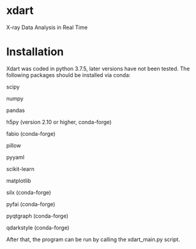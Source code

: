 # xdart
X-ray Data Analysis in Real Time

# Installation
Xdart was coded in python 3.7.5, later versions have not been tested. The following packages should be installed via conda:

scipy

numpy

pandas

h5py (version 2.10 or higher, conda-forge)

fabio (conda-forge)

pillow

pyyaml

scikit-learn

matplotlib

silx (conda-forge)

pyfai (conda-forge)

pyqtgraph (conda-forge)

qdarkstyle (conda-forge)


After that, the program can be run by calling the xdart_main.py script. 
